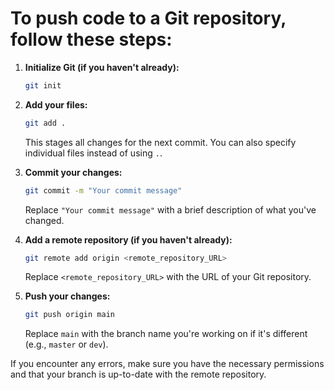 # To push code to a Git repository, follow these steps:

1. **Initialize Git (if you haven't already):**
   ```bash
   git init
   ```

2. **Add your files:**
   ```bash
   git add .
   ```
   This stages all changes for the next commit. You can also specify individual files instead of using `.`.

3. **Commit your changes:**
   ```bash
   git commit -m "Your commit message"
   ```
   Replace `"Your commit message"` with a brief description of what you've changed.

4. **Add a remote repository (if you haven't already):**
   ```bash
   git remote add origin <remote_repository_URL>
   ```
   Replace `<remote_repository_URL>` with the URL of your Git repository.

5. **Push your changes:**
   ```bash
   git push origin main
   ```
   Replace `main` with the branch name you're working on if it's different (e.g., `master` or `dev`).

If you encounter any errors, make sure you have the necessary permissions and that your branch is up-to-date with the remote repository.
